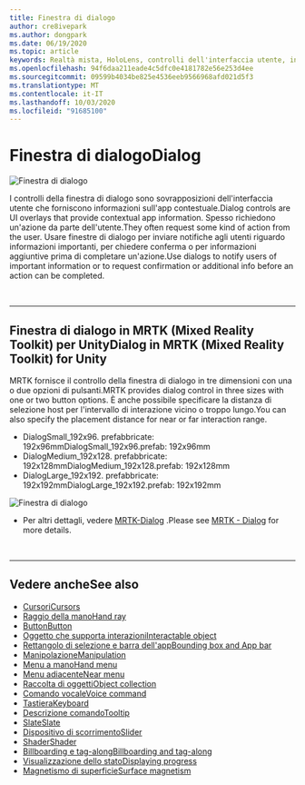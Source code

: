 ```yaml
---
title: Finestra di dialogo
author: cre8ivepark
ms.author: dongpark
ms.date: 06/19/2020
ms.topic: article
keywords: Realtà mista, HoloLens, controlli dell'interfaccia utente, interazione, interfaccia utente, UX, progettazione di UX, interfaccia utente spaziale, interazione spaziale, interfaccia utente 3D, UX 3D
ms.openlocfilehash: 94f6daa211eade4c5dfc0e4181782e56e253d4ee
ms.sourcegitcommit: 09599b4034be825e4536eeb9566968afd021d5f3
ms.translationtype: MT
ms.contentlocale: it-IT
ms.lasthandoff: 10/03/2020
ms.locfileid: "91685100"
---
```

# <a name="dialog"></a><span data-ttu-id="35d86-103">Finestra di dialogo</span><span class="sxs-lookup"><span data-stu-id="35d86-103">Dialog</span></span>

![Finestra di dialogo](images/MRTK_UX_Dialog.jpg)

<span data-ttu-id="35d86-105">I controlli della finestra di dialogo sono sovrapposizioni dell'interfaccia utente che forniscono informazioni sull'app contestuale.</span><span class="sxs-lookup"><span data-stu-id="35d86-105">Dialog controls are UI overlays that provide contextual app information.</span></span> <span data-ttu-id="35d86-106">Spesso richiedono un'azione da parte dell'utente.</span><span class="sxs-lookup"><span data-stu-id="35d86-106">They often request some kind of action from the user.</span></span> <span data-ttu-id="35d86-107">Usare finestre di dialogo per inviare notifiche agli utenti riguardo informazioni importanti, per chiedere conferma o per informazioni aggiuntive prima di completare un'azione.</span><span class="sxs-lookup"><span data-stu-id="35d86-107">Use dialogs to notify users of important information or to request confirmation or additional info before an action can be completed.</span></span>

<br>

---

## <a name="dialog-in-mrtk-mixed-reality-toolkit-for-unity"></a><span data-ttu-id="35d86-108">Finestra di dialogo in MRTK (Mixed Reality Toolkit) per Unity</span><span class="sxs-lookup"><span data-stu-id="35d86-108">Dialog in MRTK (Mixed Reality Toolkit) for Unity</span></span>
<span data-ttu-id="35d86-109">MRTK fornisce il controllo della finestra di dialogo in tre dimensioni con una o due opzioni di pulsanti.</span><span class="sxs-lookup"><span data-stu-id="35d86-109">MRTK provides dialog control in three sizes with one or two button options.</span></span> <span data-ttu-id="35d86-110">È anche possibile specificare la distanza di selezione host per l'intervallo di interazione vicino o troppo lungo.</span><span class="sxs-lookup"><span data-stu-id="35d86-110">You can also specify the placement distance for near or far interaction range.</span></span> 

- <span data-ttu-id="35d86-111">DialogSmall_192x96. prefabbricate: 192x96mm</span><span class="sxs-lookup"><span data-stu-id="35d86-111">DialogSmall_192x96.prefab: 192x96mm</span></span>
- <span data-ttu-id="35d86-112">DialogMedium_192x128. prefabbricate: 192x128mm</span><span class="sxs-lookup"><span data-stu-id="35d86-112">DialogMedium_192x128.prefab: 192x128mm</span></span>
- <span data-ttu-id="35d86-113">DialogLarge_192x192. prefabbricate: 192x192mm</span><span class="sxs-lookup"><span data-stu-id="35d86-113">DialogLarge_192x192.prefab: 192x192mm</span></span>

![Finestra di dialogo](images/MRTK_UX_Dialog_Types.jpg)


* <span data-ttu-id="35d86-115">Per altri dettagli, vedere [MRTK-Dialog](https://microsoft.github.io/MixedRealityToolkit-Unity/Assets/MRTK/SDK/Experimental/Dialog/README_Dialog.html) .</span><span class="sxs-lookup"><span data-stu-id="35d86-115">Please see [MRTK - Dialog](https://microsoft.github.io/MixedRealityToolkit-Unity/Assets/MRTK/SDK/Experimental/Dialog/README_Dialog.html) for more details.</span></span>

<br>

---

## <a name="see-also"></a><span data-ttu-id="35d86-116">Vedere anche</span><span class="sxs-lookup"><span data-stu-id="35d86-116">See also</span></span>

* [<span data-ttu-id="35d86-117">Cursori</span><span class="sxs-lookup"><span data-stu-id="35d86-117">Cursors</span></span>](cursors.md)
* [<span data-ttu-id="35d86-118">Raggio della mano</span><span class="sxs-lookup"><span data-stu-id="35d86-118">Hand ray</span></span>](point-and-commit.md)
* [<span data-ttu-id="35d86-119">Button</span><span class="sxs-lookup"><span data-stu-id="35d86-119">Button</span></span>](button.md)
* [<span data-ttu-id="35d86-120">Oggetto che supporta interazioni</span><span class="sxs-lookup"><span data-stu-id="35d86-120">Interactable object</span></span>](interactable-object.md)
* [<span data-ttu-id="35d86-121">Rettangolo di selezione e barra dell'app</span><span class="sxs-lookup"><span data-stu-id="35d86-121">Bounding box and App bar</span></span>](app-bar-and-bounding-box.md)
* [<span data-ttu-id="35d86-122">Manipolazione</span><span class="sxs-lookup"><span data-stu-id="35d86-122">Manipulation</span></span>](direct-manipulation.md)
* [<span data-ttu-id="35d86-123">Menu a mano</span><span class="sxs-lookup"><span data-stu-id="35d86-123">Hand menu</span></span>](hand-menu.md)
* [<span data-ttu-id="35d86-124">Menu adiacente</span><span class="sxs-lookup"><span data-stu-id="35d86-124">Near menu</span></span>](near-menu.md)
* [<span data-ttu-id="35d86-125">Raccolta di oggetti</span><span class="sxs-lookup"><span data-stu-id="35d86-125">Object collection</span></span>](object-collection.md)
* [<span data-ttu-id="35d86-126">Comando vocale</span><span class="sxs-lookup"><span data-stu-id="35d86-126">Voice command</span></span>](voice-input.md)
* [<span data-ttu-id="35d86-127">Tastiera</span><span class="sxs-lookup"><span data-stu-id="35d86-127">Keyboard</span></span>](keyboard.md)
* [<span data-ttu-id="35d86-128">Descrizione comando</span><span class="sxs-lookup"><span data-stu-id="35d86-128">Tooltip</span></span>](tooltip.md)
* [<span data-ttu-id="35d86-129">Slate</span><span class="sxs-lookup"><span data-stu-id="35d86-129">Slate</span></span>](slate.md)
* [<span data-ttu-id="35d86-130">Dispositivo di scorrimento</span><span class="sxs-lookup"><span data-stu-id="35d86-130">Slider</span></span>](slider.md)
* [<span data-ttu-id="35d86-131">Shader</span><span class="sxs-lookup"><span data-stu-id="35d86-131">Shader</span></span>](shader.md)
* [<span data-ttu-id="35d86-132">Billboarding e tag-along</span><span class="sxs-lookup"><span data-stu-id="35d86-132">Billboarding and tag-along</span></span>](billboarding-and-tag-along.md)
* [<span data-ttu-id="35d86-133">Visualizzazione dello stato</span><span class="sxs-lookup"><span data-stu-id="35d86-133">Displaying progress</span></span>](progress.md)
* [<span data-ttu-id="35d86-134">Magnetismo di superficie</span><span class="sxs-lookup"><span data-stu-id="35d86-134">Surface magnetism</span></span>](surface-magnetism.md)
